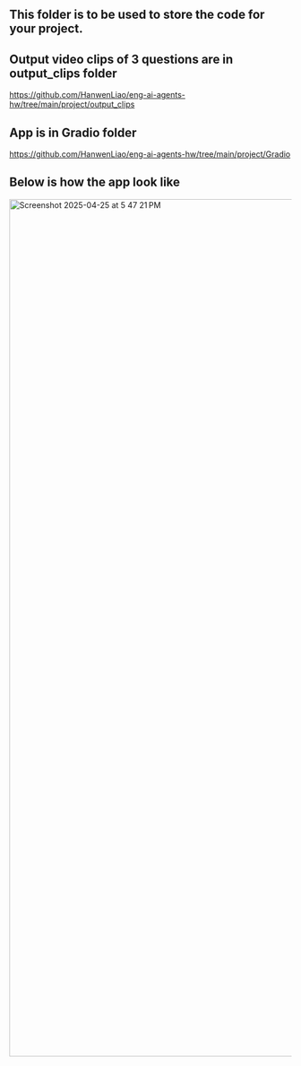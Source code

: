 ## This folder is to be used to store the code for your project. 

## Output video clips of 3 questions are in output_clips folder
https://github.com/HanwenLiao/eng-ai-agents-hw/tree/main/project/output_clips

## App is in Gradio folder
https://github.com/HanwenLiao/eng-ai-agents-hw/tree/main/project/Gradio

## Below is how the app look like

<img width="1530" alt="Screenshot 2025-04-25 at 5 47 21 PM" src="https://github.com/user-attachments/assets/1758426b-8094-4735-8a63-7a86fc774664" />
